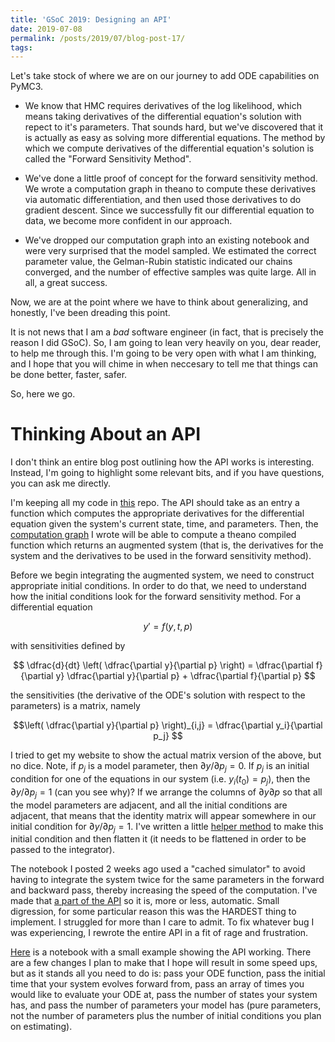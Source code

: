 ```yaml
---
title: 'GSoC 2019: Designing an API'
date: 2019-07-08
permalink: /posts/2019/07/blog-post-17/
tags:
---
```


Let's take stock of where we are on our journey to add ODE capabilities on PyMC3.

* We know that HMC requires derivatives of the log likelihood, which means taking derivatives of the differential equation's solution with repect to it's parameters.  That sounds hard, but we've discovered that it is actually as easy as solving more differential equations.  The method by which we compute derivatives of the differential equation's solution is called the "Forward Sensitivity Method".

* We've done a little proof of concept for the forward sensitivity method.  We wrote a computation graph in theano to compute these derivatives via automatic differentiation, and then used those derivatives to do gradient descent.  Since we successfully fit our differential equation to data, we become more confident in our approach.

* We've dropped our computation graph into an existing notebook and were very surprised that the model sampled.  We estimated the correct parameter value, the Gelman-Rubin statistic indicated our chains converged, and the number of effective samples was quite large.  All in all, a great success.

Now, we are at the point where we have to think about generalizing, and honestly, I've been dreading this point.

It is not news that I am a *bad* software engineer (in fact, that is precisely the reason I did GSoC).  So, I am going to lean very heavily on you, dear reader, to help me through this.  I'm going to be very open with what I am thinking, and I hope that you will chime in when neccesary to tell me that things can be done better, faster, safer.

So, here we go.

# Thinking About an API

I don't think an entire blog post outlining how the API works is interesting.  Instead, I'm going to highlight some relevant bits, and if you have questions, you can ask me directly.

I'm keeping all my code in [this](https://github.com/Dpananos/ODEGSoC/blob/master/Scripts/ode_api.py) repo.  The API should take as an entry a function which computes the appropriate derivatives for the differential equation given the system's current state, time, and parameters.  Then, the [computation graph](https://github.com/Dpananos/ODEGSoC/blob/master/Scripts/ode_api.py#L151) I wrote will be able to compute a theano compiled function which returns an augmented system (that is, the derivatives for the system and the derivatives to be used in the forward sensitivity method).

Before we begin integrating the augmented system, we need to construct appropriate initial conditions.  In order to do that, we need to understand how the initial conditions look for the forward sensitivity method.  For a differential equation

$$y' = f(y,t,p)$$

with sensitivities defined by

$$ \dfrac{d}{dt} \left( \dfrac{\partial y}{\partial p} \right) = \dfrac{\partial f}{\partial y} \dfrac{\partial y}{\partial p} + \dfrac{\partial f}{\partial p} $$

the sensitivities (the derivative of the ODE's solution with respect to the parameters) is a matrix, namely

$$\left( \dfrac{\partial y}{\partial p} \right)_{i,j} = \dfrac{\partial y_i}{\partial p_j} $$

I tried to get my website to show the actual matrix version of the above, but no dice.  Note, if $p_j$ is a model parameter, then $\partial y / \partial p_j = 0$.  If $p_j$ is an initial condition for one of the equations in our system (i.e. $y_i(t_0) = p_j$), then the $\partial y / \partial p_j = 1$ (can you see why)?  If we arrange the columns of $\partial y\partial p$ so that all the model parameters are adjacent, and all the initial conditions are adjacent, that means that the identity matrix will appear somewhere in our initial condition for $\partial y / \partial p_j = 1$. I've written a little [helper  method](https://github.com/Dpananos/ODEGSoC/blob/master/Scripts/ode_api.py#L30) to make this initial condition and then flatten it (it needs to be flattened in order to be passed to the integrator).


The notebook I posted 2 weeks ago used a "cached simulator" to avoid having to integrate the system twice for the same parameters in the forward and backward pass, thereby increasing the speed of the computation.  I've made that [a part of the API](https://github.com/Dpananos/ODEGSoC/blob/master/Scripts/ode_api.py#L87) so it is, more or less, automatic.  Small digression, for some particular reason this was the HARDEST thing to implement.  I struggled for more than I care to admit.  To fix whatever bug I was experiencing, I rewrote the entire API in a fit of rage and frustration.  

[Here](https://github.com/Dpananos/ODEGSoC/blob/master/Scripts/test_scalar_ode_1_param.ipynb) is a notebook with a small example showing the API working.  There are a few changes I plan to make that I hope will result in some speed ups, but as it stands all you need to do is: pass your ODE function, pass the initial time that your system evolves forward from, pass an array of times you would like to evaluate your ODE at, pass the number of states your system has, and pass the number of parameters your model has (pure parameters, not the number of parameters plus the number of initial conditions you plan on estimating).
